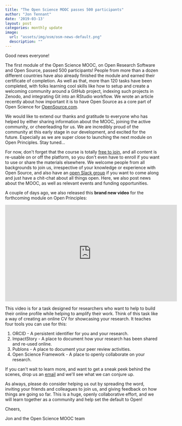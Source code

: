 ```yaml
---
title: "The Open Science MOOC passes 500 participants"
author: "Jon Tennant"
date: '2019-03-13'
layout: post
categories: monthly update
image: 
  url: "assets/img/osm/osm-news-default.png"
  description: ""
---
```


Good news everyone!

The first module of the Open Science MOOC, on Open Research Software and Open Source, passed 500 participants! People from more than a dozen different countries have also already finished the module and earned their certificate of completion. As well as that, more than 120 tasks have been completed, with folks learning cool skills like how to setup and create a welcoming community around a GitHub project, indexing such projects in Zenodo, and integrating Git into an RStudio workflow. We wrote an article recently about how important it is to have Open Source as a core part of Open Science for [OpenSource.com](https://opensource.com/article/19/2/open-science-git).

We would like to extend our thanks and gratitude to everyone who has helped by either sharing information about the MOOC, joining the active community, or cheerleading for us. We are incredibly proud of the community at this early stage in our development, and excited for the future. Especially as we are super close to launching the next module on Open Principles. Stay tuned...

For now, don't forget that the course is totally [free to join](https://eliademy.com/catalog/oer/module-5-open-research-software-and-open-source.html), and all content is re-usable on or off the platform, so you don't even have to enroll if you want to use or share the materials elsewhere. We welcome people from all backgrounds to join us, irrespective of your knowledge or experience with Open Source, and also have an [open Slack group](https://osmooc.herokuapp.com/) if you want to come along and just have a chit-chat about all things open. Here, we also post news about the MOOC, as well as relevant events and funding opportunities.

A couple of days ago, we also released this **brand new video** for the forthcoming module on Open Principles:

<iframe width="560" height="315" src="https://www.youtube.com/embed/CNKt8B07Kwg" frameborder="0" allow="accelerometer; autoplay; encrypted-media; gyroscope; picture-in-picture" allowfullscreen></iframe>

This video is for a task designed for researchers who want to help to build their online profile while helping to amplify their work. Think of this task like a way of creating an online CV for showcasing your research. It teaches four tools you can use for this: 

1. ORCID - A persistent identifier for you and your research. 
2. ImpactStory - A place to document how your research has been shared and re-used online. 
3. Publons - A place to document your peer review activities. 
4. Open Science Framework - A place to openly collaborate on your research.

If you can't wait to learn more, and want to get a sneak peek behind the scenes, drop us an [email](mailto:info@opensciencemooc.eu) and we'll see what we can conjure up.

As always, please do consider helping us out by spreading the word, inviting your friends and colleagues to join us, and giving feedback on how things are going so far. This is a huge, openly collaborative effort, and we will learn together as a community and help set the default to Open!

Cheers,

Jon and the Open Science MOOC team


